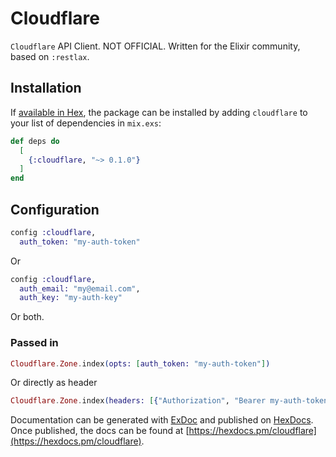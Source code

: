 # Cloudflare

`Cloudflare` API Client. NOT OFFICIAL. Written for the Elixir community, based on `:restlax`.

## Installation

If [available in Hex](https://hex.pm/docs/publish), the package can be installed
by adding `cloudflare` to your list of dependencies in `mix.exs`:

```elixir
def deps do
  [
    {:cloudflare, "~> 0.1.0"}
  ]
end
```

## Configuration

```elixir
config :cloudflare,
  auth_token: "my-auth-token"
```

Or

```elixir
config :cloudflare,
  auth_email: "my@email.com",
  auth_key: "my-auth-key"
```

Or both.

### Passed in

```elixir
Cloudflare.Zone.index(opts: [auth_token: "my-auth-token"])
```

Or directly as header

```elixir
Cloudflare.Zone.index(headers: [{"Authorization", "Bearer my-auth-token"}])
```

Documentation can be generated with [ExDoc](https://github.com/elixir-lang/ex_doc)
and published on [HexDocs](https://hexdocs.pm). Once published, the docs can
be found at [https://hexdocs.pm/cloudflare](https://hexdocs.pm/cloudflare).
